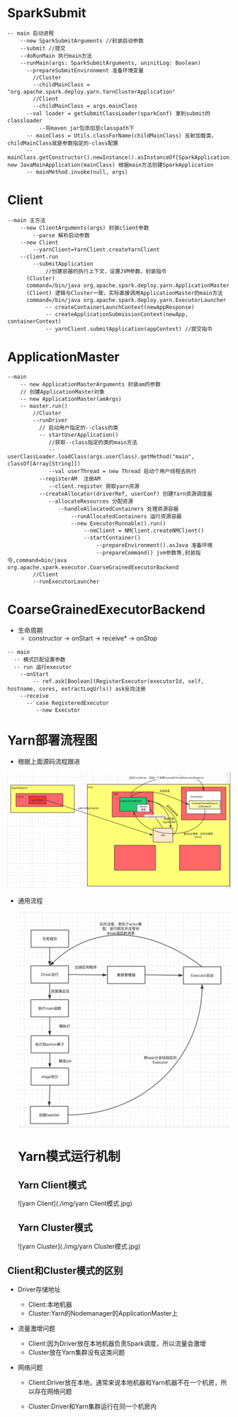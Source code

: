 # SparkSubmit

```
-- main 启动进程
	--new SparkSubmitArguments //封装启动参数
	--submit //提交
	--doRunMain 执行main方法
	--runMain(args: SparkSubmitArguments, uninitLog: Boolean)
	  --prepareSubmitEnvironment 准备环境变量
	  	//Cluster
	  	--childMainClass = "org.apache.spark.deploy.yarn.YarnClusterApplication"
	  	//Client
	  	--childMainClass = args.mainClass
	  --val loader = getSubmitClassLoader(sparkConf) 拿到submit的classloader
	      --将maven jar包添加至classpath下
	  -- mainClass = Utils.classForName(childMainClass) 反射加载类，childMainClass就是参数指定的-class配置
	  -- mainClass.getConstructor().newInstance().asInstanceOf[SparkApplication]& new JavaMainApplication(mainClass) 根据main方法创建SparkApplication
	  -- mainMethod.invoke(null, args)
```

# Client

```
--main 主方法
	--new ClientArguments(args) 封装client参数
		--parse 解析启动参数
	--new Client
		--yarnClient=YarnClient.createYarnClient
	--client.run
		--submitApplication
			//创建容器的执行上下文，设置JVM参数，封装指令
      (Cluster) 
      command=/bin/java org.apache.spark.deploy.yarn.ApplicationMaster 
      (Client) 逻辑与Cluster一致，实际直接调用ApplicationMaster的main方法
      command=/bin/java org.apache.spark.deploy.yarn.ExecutorLauncher 
			-- createContainerLaunchContext(newAppResponse)   
			-- createApplicationSubmissionContext(newApp, containerContext)
			-- yarnClient.submitApplication(appContext) //提交指令
```

# ApplicationMaster

```
--main
	-- new ApplicationMasterArguments 封装am的参数
	// 创建ApplicationMaster对象
	-- new ApplicationMaster(amArgs)
	-- master.run()
		//Cluster
		--runDriver
		  // 启动用户指定的--class的类
		  -- startUserApplication()
		     //获取--class指定的类的main方法
		     --userClassLoader.loadClass(args.userClass).getMethod("main", classOf[Array[String]])
		     --val userThread = new Thread 启动个用户线程去执行
		  --registerAM  注册AM
		     --client.register 获取yarn资源
		  --createAllocator(driverRef, userConf) 创建Yarn资源调度器
		     --allocateResources 分配资源
		        --handleAllocatedContainers 处理资源容器
		        	--runAllocatedContainers 运行资源容器
		        	--new ExecutorRunnable().run()
		        		--nmClient = NMClient.createNMClient()
		        		--startContainer()
		        			--prepareEnvironment().asJava 准备环境
		        			--prepareCommand() jvm参数等,封装指令,command=bin/java org.apache.spark.executor.CoarseGrainedExecutorBackend
		//Client
		--runExecutorLauncher
```

# CoarseGrainedExecutorBackend

* 生命周期
  * constructor -> onStart -> receive* -> onStop

```
-- main
  -- 模式匹配设置参数
  -- run 运行executor
  	--onStart
  		-- ref.ask[Boolean](RegisterExecutor(executorId, self, hostname, cores, extractLogUrls)) ask反向注册
  	--receive
  	  -- case RegisteredExecutor
  	     --new Executor
```

# Yarn部署流程图

* 根据上面源码流程跟进

![yarn部署流程图](./img/sparkSubmit部署流程.jpg)

* 通用流程

  ![通用流程](./img/SparkSubmit通用流程.png)

  # Yarn模式运行机制

  ## Yarn Client模式

  ![yarn Client](./img/yarn Client模式.jpg)

  ## Yarn Cluster模式

  ![yarn Cluster](./img/yarn Cluster模式.jpg)

## Client和Cluster模式的区别

* Driver存储地址

  * Client:本地机器
  * Cluster:Yarn的Nodemanager的ApplicationMaster上

* 流量激增问题

  * Client:因为Driver放在本地机器负责Spark调度，所以流量会激增
  * Cluster放在Yarn集群没有这类问题

* 网络问题

  * Client:Driver放在本地，通常来说本地机器和Yarn机器不在一个机房，所以存在网络问题

  * Cluster:Driver和Yarn集群运行在同一个机房内

    

  